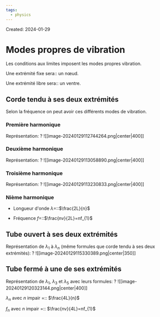 ```yaml
---
tags:
  - physics
---
```

Created: 2024-01-29

# Modes propres de vibration

Les conditions aux limites imposent les modes propres vibration. 

Une extrémité fixe sera:: un nœud.
<!--SR:!2024-03-31,20,230-->
Une extrémité libre sera:: un ventre.
<!--SR:!2024-04-23,51,250-->

## Corde tendu à ses deux extrémités
Selon la fréquence on peut avoir ces différents modes de vibration.

### Première harmonique
Représentation:
?
![[image-20240129112744264.png|center|400]]
<!--SR:!2024-03-21,33,270-->

### Deuxième harmonique
Représentation:
?
![[image-20240129113058890.png|center|400]]
<!--SR:!2024-04-16,47,250-->

### Troisième harmonique
Représentation:
?
![[image-20240129113230833.png|center|400]]
<!--SR:!2024-03-22,34,270-->

### Nième harmonique
- Longueur d'onde $\lambda=$::$\frac{2L}{n}$
<!--SR:!2024-04-01,34,230-->
- Fréquence $f=$::$\frac{nv}{2L}=nf_{1}$
<!--SR:!2024-04-10,34,210-->

## Tube ouvert à ses deux extrémités

Représentation de $\lambda_{1}$ à $\lambda_{n}$ (même formules que corde tendu à ses deux extrémités):
?
![[image-20240129115330389.png|center|350]]
<!--SR:!2024-05-14,64,250-->

## Tube fermé à une de ses extrémités
Représentation de $\lambda_{1}$, $\lambda_{3}$ et $\lambda_{5}$ avec leurs formules:
?
![[image-20240129120323144.png|center|400]]
<!--SR:!2024-04-12,44,250-->

$\lambda_{n}$ avec $n$ impair =:: $\frac{4L}{n}$
<!--SR:!2024-04-02,21,150-->
$f_{n}$ avec $n$ impair =:: $\frac{nv}{4L}=nf_{1}$
<!--SR:!2024-04-07,36,230-->

